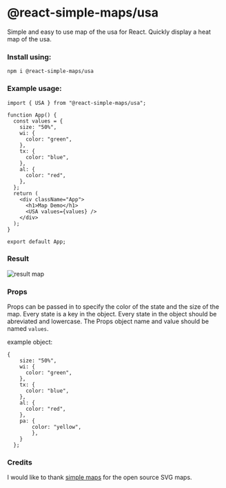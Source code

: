 # @react-simple-maps/usa

Simple and easy to use map of the usa for React. Quickly display a heat map of the usa.

### Install using:

```
npm i @react-simple-maps/usa
```

### Example usage:

```
import { USA } from "@react-simple-maps/usa";

function App() {
  const values = {
    size: "50%",
    wi: {
      color: "green",
    },
    tx: {
      color: "blue",
    },
    al: {
      color: "red",
    },
  };
  return (
    <div className="App">
      <h1>Map Demo</h1>
      <USA values={values} />
    </div>
  );
}

export default App;
```

### Result

![result map](https://github.com/julesvigy/react-simple-maps/blob/master/packages/usa/images/map_demo.png?raw=true)

### Props

Props can be passed in to specify the color of the state and the size of the map. Every state is a key in the object. Every state in the object should be abreviated and lowercase. The Props object name and value should be named `values`.

example object:

```
{
    size: "50%",
    wi: {
      color: "green",
    },
    tx: {
      color: "blue",
    },
    al: {
      color: "red",
    },
    pa: {
        color: "yellow",
        },
    }
  };
```

### Credits

I would like to thank [simple maps](https://simplemaps.com/resources/svg-maps) for the open source SVG maps.
